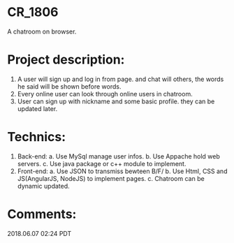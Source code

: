 # CR_1806
A chatroom on browser.
# Project description: 
  1. A user will sign up and log in from page. and chat will others, the words he said will be shown before words.
  2. Every online user can look through online users in chatroom.
  3. User can sign up with nickname and some basic profile. they can be updated later.
# Technics:
  1. Back-end:
     a. Use MySql manage user infos.
     b. Use Appache hold web servers.
     c. Use java package or c++ module to implement.
  2. Front-end:
     a. Use JSON to transmiss bewteen B/F/
     b. Use Html, CSS and JS(AngularJS, NodeJS) to implement pages.
     c. Chatroom can be dynamic updated.
# Comments:
  2018.06.07 02:24 PDT
     
